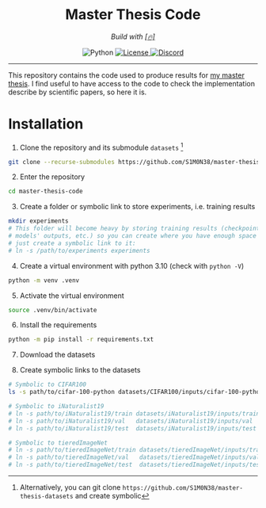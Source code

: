 <div align="center">
  <h1>Master Thesis Code</h1>
  <p><em>Build with <a href="https://github.com/S1M0N38/pytorch-template">[🔥]</a></em></p>

  <a>
    <img alt="Python" src="https://img.shields.io/badge/python-3.10-blue?style=for-the-badge&amp;logo=python">
  </a>
  <a href="https://github.com/S1M0N38/master-thesis-code/blob/main/LICENSE">
    <img alt="License" src="https://img.shields.io/github/license/S1M0N38/master-thesis-code?style=for-the-badge&amp;color=ff69b4">
  </a>
  <a href="https://discord.com/users/S1M0N38#0317">
    <img alt="Discord" src="https://img.shields.io/static/v1?label=DISCORD&amp;message=DM&amp;color=blueviolet&amp;style=for-the-badge">
  </a>
</div>

-------------------------------------------------------------------------------

This repository contains the code used to produce results for [my master
thesis](https://github.com/S1M0N38/master-thesis). I find useful to have access
to the code to check the implementation describe by scientific papers, so here
it is.

# Installation

1. Clone the repository and its submodule `datasets` [^1]
```bash
git clone --recurse-submodules https://github.com/S1M0N38/master-thesis-code.git
```
2. Enter the repository
```bash
cd master-thesis-code
```
3. Create a folder or symbolic link to store experiments, i.e. training results
```bash
mkdir experiments
# This folder will become heavy by storing training results (checkpoints,
# models' outputs, etc.) so you can create where you have enough space and then
# just create a symbolic link to it:
# ln -s /path/to/experiments experiments
```
4. Create a virtual environment with python 3.10 (check with `python -V`)
```bash
python -m venv .venv
```
5. Activate the virtual environment
```bash
source .venv/bin/activate
```
6. Install the requirements
```bash
python -m pip install -r requirements.txt
```
7. Download the datasets
<!-- ```bash -->
<!-- /bin/bash -c "$(curl -fsSL https://S1M0N38.xyz/scripts/master-thesis-datasets-download.sh)" -->
<!-- ``` -->
8. Create symbolic links to the datasets
```bash
# Symbolic to CIFAR100
ls -s path/to/cifar-100-python datasets/CIFAR100/inputs/cifar-100-python

# Symbolic to iNaturalist19
# ln -s path/to/iNaturalist19/train datasets/iNaturalist19/inputs/train
# ln -s path/to/iNaturalist19/val   datasets/iNaturalist19/inputs/val
# ln -s path/to/iNaturalist19/test  datasets/iNaturalist19/inputs/test

# Symbolic to tieredImageNet
# ln -s path/to/tieredImageNet/train datasets/tieredImageNet/inputs/train
# ln -s path/to/tieredImageNet/val   datasets/tieredImageNet/inputs/val
# ln -s path/to/tieredImageNet/test  datasets/tieredImageNet/inputs/test
```

[^1]: Alternatively, you can git clone
`https://github.com/S1M0N38/master-thesis-datasets` and create symbolic
